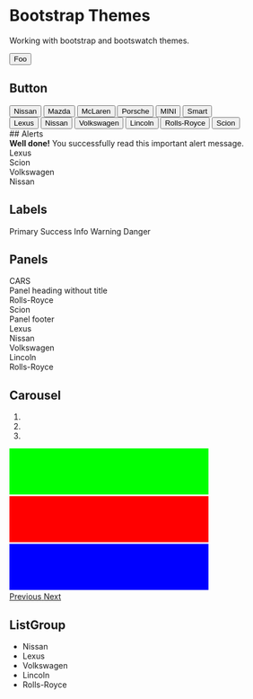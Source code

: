 # Bootstrap Themes

Working with bootstrap and bootswatch themes.

<button>Foo</button>


## Button

<div class="padded">
<button type="button" class="btn btn-lg btn-default">Nissan</button>
<button type="button" class="btn btn-lg btn-primary">Mazda</button>
<button type="button" class="btn btn-lg btn-default">McLaren</button>
<button type="button" class="btn btn-lg btn-primary">Porsche</button>
<button type="button" class="btn btn-lg btn-default">MINI</button>
<button type="button" class="btn btn-lg btn-primary">Smart</button>
</div>

<div>
<button type="button" class="btn btn-xs btn-default">Lexus</button>
<button type="button" class="btn btn-xs btn-primary">Nissan</button>
<button type="button" class="btn btn-xs btn-success">Volkswagen</button>
<button type="button" class="btn btn-xs btn-info">Lincoln</button>
<button type="button" class="btn btn-xs btn-default">Rolls-Royce</button>
<button type="button" class="btn btn-xs btn-default">Scion</button>

</div>
## Alerts
<div class="padded" role="alert">
    <strong>Well done!</strong> You successfully read this important alert message.
  </div>

<div class="alert alert-success" role="alert">Lexus</div>
<div class="alert alert-info" role="alert">Scion</div>
<div class="alert alert-warning" role="alert">Volkswagen</div>
<div class="alert alert-danger" role="alert">Nissan</div>

## Labels


<span class="label label-primary">Primary</span>
<span class="label label-success">Success</span>
<span class="label label-info">Info</span>
<span class="label label-warning">Warning</span>
<span class="label label-danger">Danger</span>


## Panels


<div class="panel panel-default">
  <div class="panel-body">
    CARS
  </div>
</div>

<div class="panel panel-default">
  <div class="panel-heading">Panel heading without title</div>
  <div class="panel-body">
    Rolls-Royce
  </div>
</div>

<div class="panel panel-default">
  <div class="panel-body">
   Scion
  </div>
  <div class="panel-footer">Panel footer</div>
</div>

<div class="panel panel-primary">Lexus</div>
<div class="panel panel-success">Nissan</div>
<div class="panel panel-info">Volkswagen</div>
<div class="panel panel-warning">Lincoln</div>
<div class="panel panel-danger">Rolls-Royce</div>

## Carousel


<div id="carousel-example-generic" class="carousel slide" data-ride="carousel">
  <ol class="carousel-indicators">
    <li data-target="#carousel-example-generic" data-slide-to="0" class="active"></li>
    <li data-target="#carousel-example-generic" data-slide-to="1"></li>
    <li data-target="#carousel-example-generic" data-slide-to="2"></li>
  </ol>
  <div class="carousel-inner" role="listbox">
    <div class="item active">
      <img src="/images/carousel1.png" alt="First slide">
    </div>
    <div class="item">
      <img src="/images/carousel2.png" alt="Second slide">
    </div>
    <div class="item">
      <img src="/images/carousel3.png" alt="Third slide">
    </div>
  </div>
  <a class="left carousel-control" href="#carousel-example-generic" role="button" data-slide="prev">
    <span class="glyphicon glyphicon-chevron-left" aria-hidden="true"></span>
    <span class="sr-only">Previous</span>
  </a>
  <a class="right carousel-control" href="#carousel-example-generic" role="button" data-slide="next">
    <span class="glyphicon glyphicon-chevron-right" aria-hidden="true"></span>
    <span class="sr-only">Next</span>
  </a>
</div>


## ListGroup



<ul class="list-group">
  <li class="list-group-item">Nissan</li>
  <li class="list-group-item">Lexus</li>
  <li class="list-group-item">Volkswagen</li>
  <li class="list-group-item">Lincoln</li>
  <li class="list-group-item">Rolls-Royce</li>
</ul>

